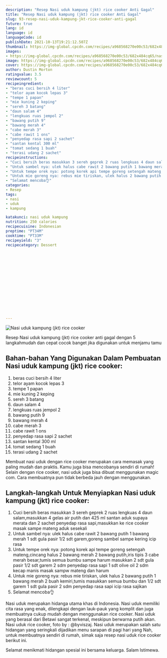 ```yaml
---
description: "Resep Nasi uduk kampung (jkt) rice cooker Anti Gagal"
title: "Resep Nasi uduk kampung (jkt) rice cooker Anti Gagal"
slug: 93-resep-nasi-uduk-kampung-jkt-rice-cooker-anti-gagal
future: true
lang: id
language: id
languageCode: id
publishDate: 2021-10-13T19:21:12.507Z 
thumbnail: https://img-global.cpcdn.com/recipes/a968568270e00c53/682x484cq65/nasi-uduk-kampung-jkt-rice-cooker-foto-resep-utama.png
images:
- https://img-global.cpcdn.com/recipes/a968568270e00c53/682x484cq65/nasi-uduk-kampung-jkt-rice-cooker-foto-resep-utama.png
image: https://img-global.cpcdn.com/recipes/a968568270e00c53/682x484cq65/nasi-uduk-kampung-jkt-rice-cooker-foto-resep-utama.png
cover: https://img-global.cpcdn.com/recipes/a968568270e00c53/682x484cq65/nasi-uduk-kampung-jkt-rice-cooker-foto-resep-utama.png
author: Dustin Morton
ratingvalue: 3.5
reviewcount: 5
recipeingredient:
- "beras cuci bersih 4 liter"
- "telor ayam kocok lepas 3"
- "tempe 1 papan"
- "mie kuning 2 keping"
- "sereh 3 batang"
- "daun salam 4"
- "lengkuas ruas jempol 2"
- "bawang putih 9"
- "bawang merah 4"
- "cabe merah 3"
- "cabe rawit 1 ons"
- "penyedap rasa sapi 2 sachet"
- "santan kental 300 ml"
- "tomat sedang 1 buah"
- "terasi udang 2 sachet"
recipeinstructions:
- "Cuci bersih beras masukkan 3 sereh geprek 2 ruas lengkuas 4 daun salam,masukkan 4 gelas air putih dan 425 ml santan aduk supaya merata dan 2 sachet penyedap rasa sapi,masukkan ke rice cooker masak sampe mateng aduk sesekali"
- "Untuk sambel nya: ulek halus cabe rawit 2 bawang putih 1 bawang merah 1 sdt gula pasir 1/2 sdt garem,goreng sambel sampe kering icip rasa"
- "Untuk tempe orek nya: potong korek api tempe goreng setengah mateng,cincang halus 2 bawang merah 2 bawang putih,iris tipis 3 cabe merah besar,tumis semua bumbu sampe harum masukkan 2 sdt gula pasir 1/2 sdt garem 2 sdm penyedap rasa sapi 1 sdt olive oil 2 sdm kecap manis masak sampw mateng dan harum"
- "Untuk mie goreng nya: rebus mie tiriskan, ulek halus 2 bawang putih 1 bawang merah 2 buah kemiri,tumis masukkan semua bumbu dan 1/2 sdt garem 1 sdt gula pasir 2 sdm penyedap rasa sapi icip rasa sajikan"
- "Selamat mencoba👌"
categories:
- Resep
tags:
- nasi
- uduk
- kampung

katakunci: nasi uduk kampung 
nutrition: 250 calories
recipecuisine: Indonesian
preptime: "PT34M"
cooktime: "PT33M"
recipeyield: "3"
recipecategory: Dessert


     
    
    
    
    
    
    
    
    
    
    
      
    
---
```



![Nasi uduk kampung (jkt) rice cooker](https://img-global.cpcdn.com/recipes/a968568270e00c53/682x484cq65/nasi-uduk-kampung-jkt-rice-cooker-foto-resep-utama.png)

Resep Nasi uduk kampung (jkt) rice cooker  anti gagal dengan 5 langkahmudah dan cepat cocok banget jika digunakan untuk menjamu tamu

<!--inarticleads1-->

## Bahan-bahan Yang Digunakan Dalam Pembuatan Nasi uduk kampung (jkt) rice cooker:

1. beras cuci bersih 4 liter
1. telor ayam kocok lepas 3
1. tempe 1 papan
1. mie kuning 2 keping
1. sereh 3 batang
1. daun salam 4
1. lengkuas ruas jempol 2
1. bawang putih 9
1. bawang merah 4
1. cabe merah 3
1. cabe rawit 1 ons
1. penyedap rasa sapi 2 sachet
1. santan kental 300 ml
1. tomat sedang 1 buah
1. terasi udang 2 sachet

Membuat nasi uduk dengan rice cooker merupakan cara memasak yang paling mudah dan praktis. Kamu juga bisa mencobanya sendiri di rumah! Selain dengan rice cooker, nasi uduk juga bisa dibuat menggunakan magic com. Cara membuatnya pun tidak berbeda jauh dengan menggunakan. 

<!--inarticleads2-->

## Langkah-langkah Untuk Menyiapkan Nasi uduk kampung (jkt) rice cooker:

1. Cuci bersih beras masukkan 3 sereh geprek 2 ruas lengkuas 4 daun salam,masukkan 4 gelas air putih dan 425 ml santan aduk supaya merata dan 2 sachet penyedap rasa sapi,masukkan ke rice cooker masak sampe mateng aduk sesekali
1. Untuk sambel nya: ulek halus cabe rawit 2 bawang putih 1 bawang merah 1 sdt gula pasir 1/2 sdt garem,goreng sambel sampe kering icip rasa
1. Untuk tempe orek nya: potong korek api tempe goreng setengah mateng,cincang halus 2 bawang merah 2 bawang putih,iris tipis 3 cabe merah besar,tumis semua bumbu sampe harum masukkan 2 sdt gula pasir 1/2 sdt garem 2 sdm penyedap rasa sapi 1 sdt olive oil 2 sdm kecap manis masak sampw mateng dan harum
1. Untuk mie goreng nya: rebus mie tiriskan, ulek halus 2 bawang putih 1 bawang merah 2 buah kemiri,tumis masukkan semua bumbu dan 1/2 sdt garem 1 sdt gula pasir 2 sdm penyedap rasa sapi icip rasa sajikan
1. Selamat mencoba👌


Nasi uduk merupakan hidanga utama khas di Indonesia. Nasi uduk memiliki cita rasa yang enak, dilengkapi dengan lauk-pauk yang komplit dan juga membuatnya cukup mudah dengan menggunakan rice cooker. Nasi uduk yang berasal dari Betawi sangat terkenal, meskipun berwarna putih akan. Nasi uduk rice cooker, foto by : @byviszaj. Nasi uduk merupakan salah satu hidangan yang seringkali dijadikan menu sarapan di pagi hari yang Nah, untuk membuatnya sendiri di rumah, simak saja resep nasi uduk rice cooker berikut ini. 

Selamat menikmati hidangan spesial ini bersama keluarga. Salam Istimewa.
